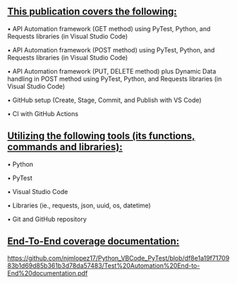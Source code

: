 ## <ins>This publication covers the following:<ins>

• API Automation framework (GET method)  using PyTest, Python, and Requests libraries (in Visual Studio Code)

• API Automation framework (POST method)  using PyTest, Python, and Requests libraries (in Visual Studio Code)

• API Automation framework (PUT, DELETE method) plus Dynamic Data handling in POST method using PyTest, Python, and Requests libraries (in Visual Studio Code)

• GitHub setup (Create, Stage, Commit, and Publish with VS Code)

• CI with GitHub Actions


## <ins>Utilizing the following tools (its functions, commands and libraries):<ins>

• Python 

• PyTest

• Visual Studio Code

• Libraries (ie., requests, json, uuid, os, datetime)

• Git and GitHub repository


## <ins>End-To-End coverage documentation:<ins>

https://github.com/njmlopez17/Python_VBCode_PyTest/blob/df8e1a19f7170983b1d69d85b361b3d78da57483/Test%20Automation%20End-to-End%20documentation.pdf

